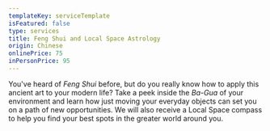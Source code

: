 ```yaml
---
templateKey: serviceTemplate
isFeatured: false
type: services
title: Feng Shui and Local Space Astrology
origin: Chinese
onlinePrice: 75
inPersonPrice: 95
---
```

You've heard of _Feng Shui_ before, but do you really know how to apply this ancient art to your modern life? Take a peek inside the _Ba-Gua_ of your environment and learn how just moving your everyday objects can set you on a path of new opportunities. We will also receive a Local Space compass to help you find your best spots in the greater world around you.
